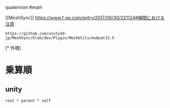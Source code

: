 quaternion
#math

[[MeshSync]]
https://www.f-sp.com/entry/2017/06/30/221124#補間における注意

	https://github.com/unity3d-jp/MeshSync/blob/dev/Plugin/MeshUtils/muQuat32.h

[* 外積]



# 乗算順
## unity

`root * parent * self` 
